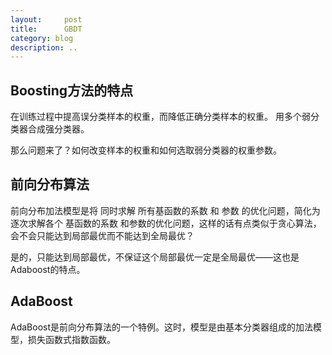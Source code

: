 ```yaml
---
layout:     post
title:      GBDT
category: blog
description: ..
---
```


## Boosting方法的特点   
在训练过程中提高误分类样本的权重，而降低正确分类样本的权重。
用多个弱分类器合成强分类器。

那么问题来了？如何改变样本的权重和如何选取弱分类器的权重参数。


## 前向分布算法
前向分布加法模型是将 同时求解 所有基函数的系数 和 参数 的优化问题，简化为 逐次求解各个 基函数的系数 和参数的优化问题，这样的话有点类似于贪心算法，会不会只能达到局部最优而不能达到全局最优？

是的，只能达到局部最优，不保证这个局部最优一定是全局最优——这也是Adaboost的特点。

## AdaBoost  
AdaBoost是前向分布算法的一个特例。这时，模型是由基本分类器组成的加法模型，损失函数式指数函数。    

## 